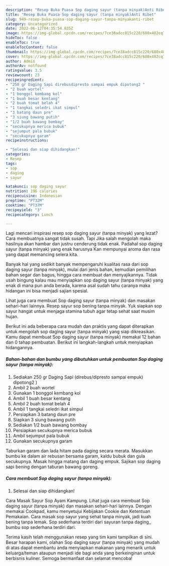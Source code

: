 ```yaml
---
description: "Resep Buka Puasa Sop daging sayur (tanpa minyak)Anti Ribet"
title: "Resep Buka Puasa Sop daging sayur (tanpa minyak)Anti Ribet"
slug: 949-resep-buka-puasa-sop-daging-sayur-tanpa-minyakanti-ribet
category: Uncategorized
date: 2022-06-12T04:35:54.835Z
image: https://img-global.cpcdn.com/recipes/7ce38adcc815c220/680x482cq70/sop-daging-sayur-tanpa-minyak-foto-resep-utama.jpg
hideToc: false
enableToc: true
enableTocContent: false
thumbnail: https://img-global.cpcdn.com/recipes/7ce38adcc815c220/680x482cq70/sop-daging-sayur-tanpa-minyak-foto-resep-utama.jpg
cover: https://img-global.cpcdn.com/recipes/7ce38adcc815c220/680x482cq70/sop-daging-sayur-tanpa-minyak-foto-resep-utama.jpg
author: Admin
authorAv: notfound
ratingvalue: 3.5
reviewcount: 23
recipeingredient:
- "250 gr Daging Sapi direbusdipresto sampai empuk dipotong2 "
- "2 buah wortel"
- "1 bonggol kembang kol"
- "1 buah besar kentang"
- "2 buah tomat belah 4"
- "1 tangkai seledri ikat simpul"
- "3 batang daun pre"
- "3 siung bawang putih"
- "1/2 buah bawang bombay"
- "secukupnya merica bubuk"
- "sejumput pala bubuk"
- "secukupnya garam"
recipeinstructions:

- "Selesai dan siap dihidangkan!"
categories:
- Resep
tags:
- sop
- daging
- sayur

katakunci: sop daging sayur 
nutrition: 196 calories
recipecuisine: Indonesian
preptime: "PT32M"
cooktime: "PT37M"
recipeyield: "3"
recipecategory: Lunch

---
```



Lagi mencari inspirasi resep sop daging sayur (tanpa minyak) yang lezat? Cara membuatnya sangat tidak susah. Tapi Jika salah mengolah maka hasilnya akan hambar dan justru cenderung tidak enak. Padahal sop daging sayur (tanpa minyak) yang enak harusnya Kan mempunyai aroma dan rasa yang dapat memancing selera kita.


Banyak hal yang sedikit banyak mempengaruhi kualitas rasa dari sop daging sayur (tanpa minyak), mulai dari jenis bahan, kemudian pemilihan bahan segar dan bagus, hingga cara membuat dan menyajikannya. Tidak usah bingung kalau mau menyiapkan sop daging sayur (tanpa minyak) yang enak di mana pun anda berada, karena asal sudah tahu caranya maka hidangan ini bisa menjadi sajian spesial.

Lihat juga cara membuat Sop daging sayur (tanpa minyak) dan masakan sehari-hari lainnya. Resep sayur sop bening tanpa minyak. Yuk siapkan sop sayur hangat untuk menjaga stamina tubuh agar tetap sehat saat musim hujan.


Berikut ini ada beberapa cara mudah dan praktis yang dapat diterapkan untuk mengolah sop daging sayur (tanpa minyak) yang siap dikreasikan. Kamu dapat membuat Sop daging sayur (tanpa minyak) memakai 12 bahan dan 0 tahap pembuatan. Berikut ini langkah-langkah untuk menyiapkan hidangannya.

<!--inarticleads1-->

##### Bahan-bahan dan bumbu yang dibutuhkan untuk pembuatan Sop daging sayur (tanpa minyak):

1. Sediakan 250 gr Daging Sapi (direbus/dipresto sampai empuk) dipotong2 )
1. Ambil 2 buah wortel
1. Gunakan 1 bonggol kembang kol
1. Ambil 1 buah besar kentang
1. Ambil 2 buah tomat belah 4
1. Ambil 1 tangkai seledri ikat simpul
1. Persiapkan 3 batang daun pre
1. Siapkan 3 siung bawang putih
1. Sediakan 1/2 buah bawang bombay
1. Persiapkan secukupnya merica bubuk
1. Ambil sejumput pala bubuk
1. Gunakan secukupnya garam


Taburkan garam dan lada hitam pada daging secara merata. Masukkan bumbu ke dalam air rebusan bersama garam, kaldu bubuk dan gula secukupnya. Masak hingga matang dan daging empuk. Sajikan sop daging sapi bening dengan taburan bawang goreng. 

<!--inarticleads2-->

##### Cara membuat Sop daging sayur (tanpa minyak):


1. Selesai dan siap dihidangkan!

Cara Masak Sayur Sop Ayam Kampung. Lihat juga cara membuat Sop daging sayur (tanpa minyak) dan masakan sehari-hari lainnya. Dengan memakai Cookpad, kamu menyetujui Kebijakan Cookie dan Ketentuan Pemakaian. Cara masak sop sayur yang sehat tanpa minyak, jadi kuah bening tanpa lemak. Sop sederhana terdiri dari sayuran tanpa daging,, bumbu sop sederhana terdiri dari. 

Terima kasih telah menggunakan resep yang tim kami tampilkan di sini. Besar harapan kami, olahan Sop daging sayur (tanpa minyak) yang mudah di atas dapat membantu anda menyiapkan makanan yang menarik untuk keluarga/teman ataupun menjadi ide bagi anda yang berkeinginan untuk berbisnis kuliner. Semoga bermanfaat dan selamat mencoba!
